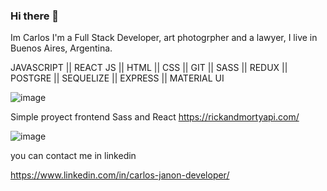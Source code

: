 ### Hi there 👋


Im Carlos I'm a Full Stack Developer, art photogrpher and a lawyer, I live in Buenos Aires, Argentina.

JAVASCRIPT || REACT JS || HTML || CSS || GIT || SASS || REDUX || POSTGRE || SEQUELIZE || EXPRESS || MATERIAL UI 

![image](https://user-images.githubusercontent.com/75990840/129479798-226ff011-c09b-4c69-87fc-51fa8504b776.png)

Simple proyect frontend Sass and React https://rickandmortyapi.com/

![image](https://user-images.githubusercontent.com/75990840/133699154-f537aeae-9d64-4565-9b12-9028a41124af.png)


you can contact me in linkedin

https://www.linkedin.com/in/carlos-janon-developer/
<!--
**CJ-arg/CJ-arg** is a ✨ _special_ ✨ repository because its `README.md` (this file) appears on your GitHub profile.

Here are some ideas to get you started:

- 🔭 I’m currently working on ...
- 🌱 I’m currently learning ...
- 👯 I’m looking to collaborate on ...
- 🤔 I’m looking for help with ...
- 💬 Ask me about ...
- 📫 How to reach me: ...
- 😄 Pronouns: ...
- ⚡ Fun fact: ...
-->
